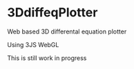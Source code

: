 # 3DdiffeqPlotter
Web based 3D differental equation plotter 

Using 3JS WebGL 

This is still work in progress
